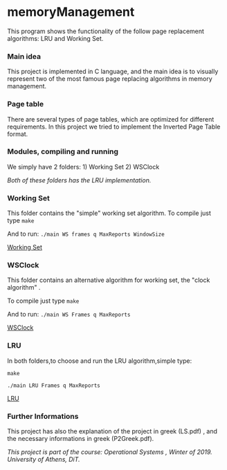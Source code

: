 # memoryManagement
This program shows the functionality of the follow page replacement algorithms: LRU and Working Set.

### Main idea

This project is implemented in C language, and the main idea is to visually represent two of the most famous page replacing algorithms in memory management.

### Page table

There are several types of page tables, which are optimized for different requirements. In this project we tried to implement the Inverted Page Table format.

### Modules, compiling and running

We simply have 2 folders: 1) Working Set
                          2) WSClock

*Both of these folders has the LRU implementation.*

### Working Set

This folder contains the "simple" working set algorithm.
To compile just type ```make```

And to run: ``` ./main WS frames q MaxReports WindowSize ```

[Working Set](https://www.informit.com/articles/article.aspx?p=25260&seqNum=9)

### WSClock

This folder contains an alternative algorithm for working set, the "clock algorithm" .

To compile just type  ```make```

And to run: ``` ./main WS Frames q MaxReports ```

[WSClock](https://www.informit.com/articles/article.aspx?p=25260&seqNum=10)

### LRU

In both folders,to choose and run the LRU algorithm,simple type:

```make ```

``` ./main LRU Frames q MaxReports  ```

[LRU](https://www.geeksforgeeks.org/program-for-least-recently-used-lru-page-replacement-algorithm/)

### Further Informations

This project has also the explanation of the project in greek (LS.pdf) , and the necessary informations in greek (P2Greek.pdf). 

*This project is part of the course: Operational Systems , Winter of 2019. University of Athens, DiT.*




